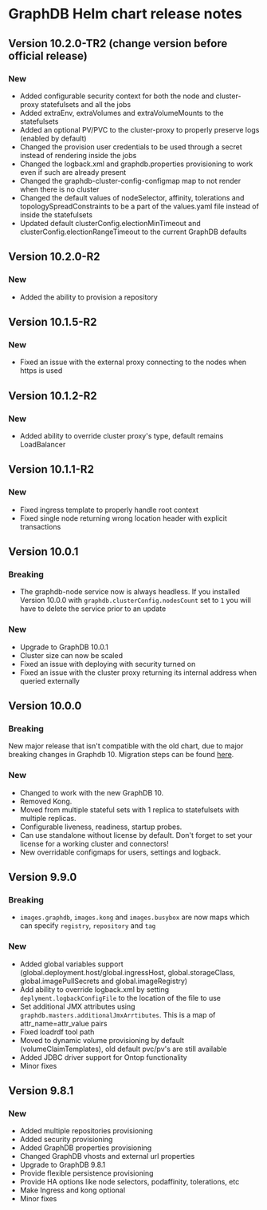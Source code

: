 # GraphDB Helm chart release notes
## Version 10.2.0-TR2 (change version before official release)
### New

- Added configurable security context for both the node and cluster-proxy statefulsets and all the jobs
- Added extraEnv, extraVolumes and extraVolumeMounts to the statefulsets
- Added an optional PV/PVC to the cluster-proxy to properly preserve logs (enabled by default)
- Changed the provision user credentials to be used through a secret instead of rendering inside the jobs
- Changed the logback.xml and graphdb.properties provisioning to work even if such are already present
- Changed the graphdb-cluster-config-configmap map to not render when there is no cluster
- Changed the default values of nodeSelector, affinity, tolerations and topologySpreadConstraints to be a part of the values.yaml file instead of inside the statefulsets
- Updated default clusterConfig.electionMinTimeout and clusterConfig.electionRangeTimeout to the current GraphDB defaults

## Version 10.2.0-R2
### New
- Added the ability to provision a repository 

## Version 10.1.5-R2
### New
- Fixed an issue with the external proxy connecting to the nodes when https is used

## Version 10.1.2-R2
### New 
- Added ability to override cluster proxy's type, default remains LoadBalancer

## Version 10.1.1-R2 

### New 
- Fixed ingress template to properly handle root context
- Fixed single node returning wrong location header with explicit transactions

## Version 10.0.1

### Breaking
- The graphdb-node service now is always headless. If you installed Version 10.0.0 with `graphdb.clusterConfig.nodesCount` set to `1` you will have to delete the service prior to an update

### New
- Upgrade to GraphDB 10.0.1
- Cluster size can now be scaled
- Fixed an issue with deploying with security turned on
- Fixed an issue with the cluster proxy returning its internal address when queried externally

## Version 10.0.0

### Breaking
New major release that isn't compatible with the old chart, due to major breaking changes in Graphdb 10.
Migration steps can be found [here](README.md#cluster-migration-from-graphdb-9x-to-100).

### New
- Changed to work with the new GraphDB 10.
- Removed Kong.
- Moved from multiple stateful sets with 1 replica to statefulsets with multiple replicas.
- Configurable liveness, readiness, startup probes.
- Can use standalone without license by default. Don't forget to set your license for a working cluster and connectors!
- New overridable configmaps for users, settings and logback.

## Version 9.9.0

### Breaking

- `images.graphdb`, `images.kong` and `images.busybox` are now maps which can specify `registry`, `repository` and `tag`

### New

- Added global variables support (global.deployment.host/global.ingressHost, global.storageClass, global.imagePullSecrets and global.imageRegistry)
- Add ability to override logback.xml by setting `deplyment.logbackConfigFile` to the location of the file to use
- Set additional JMX attributes using `graphdb.masters.additionalJmxArrtibutes`. This is a map of attr_name=attr_value pairs
- Fixed loadrdf tool path
- Moved to dynamic volume provisioning by default (volumeClaimTemplates), old default pvc/pv's are still available
- Added JDBC driver support for Ontop functionality
- Minor fixes

## Version 9.8.1

### New

- Added multiple repositories provisioning
- Added security provisioning
- Added GraphDB properties provisioning
- Changed GraphDB vhosts and external url properties
- Upgrade to GraphDB 9.8.1
- Provide flexible persistence provisioning
- Provide HA options like node selectors, podaffinity, tolerations, etc
- Make Ingress and kong optional
- Minor fixes

